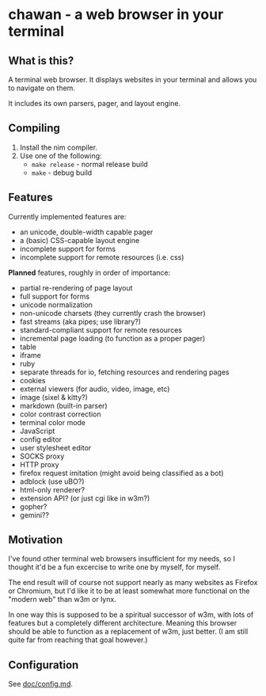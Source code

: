 # chawan - a web browser in your terminal

## What is this?

A terminal web browser. It displays websites in your terminal and allows you to
navigate on them.

It includes its own parsers, pager, and layout engine.

## Compiling

1. Install the nim compiler.
2. Use one of the following:
	- `make release` - normal release build
	- `make` - debug build

## Features

Currently implemented features are:

* an unicode, double-width capable pager
* a (basic) CSS-capable layout engine
* incomplete support for forms
* incomplete support for remote resources (i.e. css)

**Planned** features, roughly in order of importance:

* partial re-rendering of page layout
* full support for forms
* unicode normalization
* non-unicode charsets (they currently crash the browser)
* fast streams (aka pipes; use library?)
* standard-compliant support for remote resources
* incremental page loading (to function as a proper pager)
* table
* iframe
* ruby
* separate threads for io, fetching resources and rendering pages
* cookies
* external viewers (for audio, video, image, etc)
* image (sixel & kitty?)
* markdown (built-in parser)
* color contrast correction
* terminal color mode
* JavaScript
* config editor
* user stylesheet editor
* SOCKS proxy
* HTTP proxy
* firefox request imitation (might avoid being classified as a bot)
* adblock (use uBO?)
* html-only renderer?
* extension API? (or just cgi like in w3m?)
* gopher?
* gemini??

## Motivation

I've found other terminal web browsers insufficient for my needs, so I thought
it'd be a fun excercise to write one by myself, for myself.

The end result will of course not support nearly as many websites as Firefox or
Chromium, but I'd like it to be at least somewhat more functional on the
"modern web" than w3m or lynx.

In one way this is supposed to be a spiritual successor of w3m, with lots of
features but a completely different architecture. Meaning this browser should
be able to function as a replacement of w3m, just better. (I am still quite far
from reaching that goal however.)

## Configuration

See [doc/config.md](doc/config.md).
